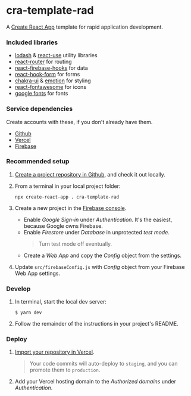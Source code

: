 # cra-template-rad

A [Create React App](https://github.com/facebook/create-react-app) template for rapid application development.

### Included libraries

- [lodash](https://lodash.com/docs/4.17.15) & [react-use](https://github.com/streamich/react-use) utility libraries
- [react-router](https://reacttraining.com/react-router/web/guides/quick-start) for routing
- [react-firebase-hooks](https://github.com/CSFrequency/react-firebase-hooks) for data
- [react-hook-form](https://react-hook-form.com/api/) for forms
- [chakra-ui](https://chakra-ui.com/getting-started) & [emotion](https://emotion.sh/docs/emotion) for styling
- [react-fontawesome](https://fontawesome.com/how-to-use/on-the-web/using-with/react) for icons
- [google fonts](https://fonts.google.com/) for fonts

### Service dependencies

Create accounts with these, if you don't already have them.

- [Github](https://github.com)
- [Vercel](https://vercel.com)
- [Firebase](https://firebase.google.com)

### Recommended setup

1. [Create a project repository in Github](https://github.com/new), and check it out locally.

1. From a terminal in your local project folder:
    
    ```
    npx create-react-app . cra-template-rad
    ```

1. Create a new project in the [Firebase console](https://console.firebase.google.com/).
   - Enable *Google Sign-in* under *Authentication*. It's the easiest, because Google owns Firebase.
   - Enable *Firestore* under *Database* in unprotected *test mode*.
     > Turn test mode off eventually.
   - Create a *Web App* and copy the *Config* object from the settings.

1. Update `src/firebaseConfig.js` with *Config* object from your Firebase Web App settings.

### Develop

1. In terminal, start the local dev server:
   ```
   $ yarn dev
   ``` 

1. Follow the remainder of the instructions in your project's README.

### Deploy

1. [Import your repository in Vercel](https://vercel.com/import/git). 
   > Your code commits will auto-deploy to `staging`, and you can promote them to `production`.

1. Add your Vercel hosting domain to the *Authorized domains* under *Authentication*.
